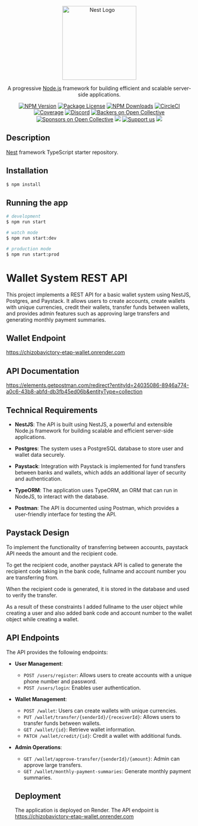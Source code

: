 <p align="center">
  <a href="http://nestjs.com/" target="blank"><img src="https://nestjs.com/img/logo-small.svg" width="200" alt="Nest Logo" /></a>
</p>

[circleci-image]: https://img.shields.io/circleci/build/github/nestjs/nest/master?token=abc123def456
[circleci-url]: https://circleci.com/gh/nestjs/nest

  <p align="center">A progressive <a href="http://nodejs.org" target="_blank">Node.js</a> framework for building efficient and scalable server-side applications.</p>
    <p align="center">
<a href="https://www.npmjs.com/~nestjscore" target="_blank"><img src="https://img.shields.io/npm/v/@nestjs/core.svg" alt="NPM Version" /></a>
<a href="https://www.npmjs.com/~nestjscore" target="_blank"><img src="https://img.shields.io/npm/l/@nestjs/core.svg" alt="Package License" /></a>
<a href="https://www.npmjs.com/~nestjscore" target="_blank"><img src="https://img.shields.io/npm/dm/@nestjs/common.svg" alt="NPM Downloads" /></a>
<a href="https://circleci.com/gh/nestjs/nest" target="_blank"><img src="https://img.shields.io/circleci/build/github/nestjs/nest/master" alt="CircleCI" /></a>
<a href="https://coveralls.io/github/nestjs/nest?branch=master" target="_blank"><img src="https://coveralls.io/repos/github/nestjs/nest/badge.svg?branch=master#9" alt="Coverage" /></a>
<a href="https://discord.gg/G7Qnnhy" target="_blank"><img src="https://img.shields.io/badge/discord-online-brightgreen.svg" alt="Discord"/></a>
<a href="https://opencollective.com/nest#backer" target="_blank"><img src="https://opencollective.com/nest/backers/badge.svg" alt="Backers on Open Collective" /></a>
<a href="https://opencollective.com/nest#sponsor" target="_blank"><img src="https://opencollective.com/nest/sponsors/badge.svg" alt="Sponsors on Open Collective" /></a>
  <a href="https://paypal.me/kamilmysliwiec" target="_blank"><img src="https://img.shields.io/badge/Donate-PayPal-ff3f59.svg"/></a>
    <a href="https://opencollective.com/nest#sponsor"  target="_blank"><img src="https://img.shields.io/badge/Support%20us-Open%20Collective-41B883.svg" alt="Support us"></a>
  <a href="https://twitter.com/nestframework" target="_blank"><img src="https://img.shields.io/twitter/follow/nestframework.svg?style=social&label=Follow"></a>
</p>
  <!--[![Backers on Open Collective](https://opencollective.com/nest/backers/badge.svg)](https://opencollective.com/nest#backer)
  [![Sponsors on Open Collective](https://opencollective.com/nest/sponsors/badge.svg)](https://opencollective.com/nest#sponsor)-->

## Description

[Nest](https://github.com/nestjs/nest) framework TypeScript starter repository.

## Installation

```bash
$ npm install
```

## Running the app

```bash
# development
$ npm run start

# watch mode
$ npm run start:dev

# production mode
$ npm run start:prod
```

# Wallet System REST API

This project implements a REST API for a basic wallet system using NestJS, Postgres, and Paystack. It allows users to create accounts, create wallets with unique currencies, credit their wallets, transfer funds between wallets, and provides admin features such as approving large transfers and generating monthly payment summaries.

## Wallet Endpoint

https://chizobavictory-etap-wallet.onrender.com

## API Documentation

https://elements.getpostman.com/redirect?entityId=24035086-8946a774-a0c6-43b8-abfd-db3fb45ed06b&entityType=collection

## Technical Requirements

- **NestJS**: The API is built using NestJS, a powerful and extensible Node.js framework for building scalable and efficient server-side applications.

- **Postgres**: The system uses a PostgreSQL database to store user and wallet data securely.

- **Paystack**: Integration with Paystack is implemented for fund transfers between banks and wallets, which adds an additional layer of security and authentication.

- **TypeORM**: The application uses TypeORM, an ORM that can run in NodeJS, to interact with the database.

- **Postman**: The API is documented using Postman, which provides a user-friendly interface for testing the API.

## Paystack Design
To implement the functionality of transferring between accounts, paystack API needs the amount and the recipient code.

To get the recipient code, another paystack API is called to generate the recipient code taking in the bank code, fullname and account number you are transferring from. 

When the recipient code is generated, it is stored in the database and used to verify the transfer.

As a result of these constraints I added fullname to the user object while creating a user and also added bank code and account number to the wallet object while creating a wallet.

## API Endpoints

The API provides the following endpoints:

- **User Management**:

  - `POST /users/register`: Allows users to create accounts with a unique phone number and password.
  - `POST /users/login`: Enables user authentication.

- **Wallet Management**:

  - `POST /wallet`: Users can create wallets with unique currencies.
  - `PUT /wallet/transfer/{senderId}/{receiverId}`: Allows users to transfer funds between wallets.
  - `GET /wallet/{id}`: Retrieve wallet information.
  - `PATCH /wallet/credit/{id}`: Credit a wallet with additional funds.

- **Admin Operations**:

  - `GET /wallet/approve-transfer/{senderId}/{amount}`: Admin can approve large transfers.
  - `GET /wallet/monthly-payment-summaries`: Generate monthly payment summaries.

  ## Deployment
  The application is deployed on Render. The API endpoint is https://chizobavictory-etap-wallet.onrender.com
